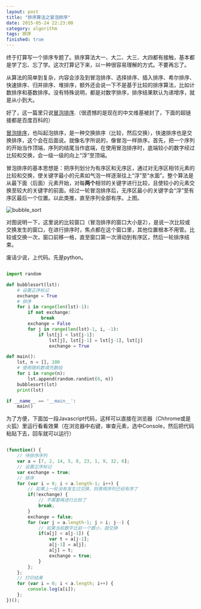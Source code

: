 ```yaml
---
layout: post
title: "排序算法之冒泡排序"
date: 2015-05-24 22:23:00
category: algorithm
tags: 排序
finished: true
---
```


终于打算写一个排序专题了。排序算法大一、大二、大三、大四都有接触，基本都是学了忘、忘了学。这次打算记下来，以一种很容易理解的方式。不要再忘了。

从算法的简单到复杂，内容会涉及到冒泡排序、选择排序、插入排序、希尔排序、快速排序、归并排序、堆排序，额外还会说一下不是基于比较的排序算法，比如计数排序和基数排序。没有特殊说明，都是对数字排序，排序结果默认为递增序，就是从小到大。

好了，这一篇里只说[冒泡排序][bubble].（很遗憾的是现在的中文维基被封了，下面的超链接都是百度百科的）

[冒泡排序][maopao]，也叫起泡排序，是一种交换排序（比较，然后交换），快速排序也是交换排序，这个会在后面说。就像名字所说的，像冒泡一样排序。首先，把一个序列的开始当作顶端，序列的结尾当作底端，在使用冒泡排序时，底端较小的数字经过比较和交换，会一级一级的向上“浮”至顶端。

冒泡排序的基本思想是：把序列划分为有序区和无序区，通过对无序区相邻元素的比较和交换，使关键字最小的元素如气泡一样逐渐往上“浮”至“水面”。整个算法是从最下面（后面）元素开始，对每**两个**相邻的关键字进行比较，且使较小的元素交换至较大的关键字的前面。经过一轮冒泡排序后，无序区最小的关键字会“浮”至有序区最后一个位置。以此类推，直至序列全部有序。上图。

![bubble_sort](http://7xj0rk.com1.z0.glb.clouddn.com/bubblesort.png)

对图说明一下，这里说的比较窗口（冒泡排序的窗口大小是2），是说一次比较或交换发生的窗口，在进行排序时，焦点都在这个窗口里，其他位置根本不用管。比较或交换一次，窗口前移一格，直至窗口第一次滑动到有序区，然后一轮排序结束。

废话少说，上代码。先是python。

```python

import random

def bubblesort(lst):
    # 设置正序标记
    exchange = True
    # 排序
    for i in range(len(lst)-1):
        if not exchange:
             break
        exchange = False
        for j in range(len(lst)-1, i, -1):
            if lst[j] < lst[j-1]:
                lst[j], lst[j-1] = lst[j-1], lst[j]
                exchange = True

def main():
    lst, n = [], 100
    # 使用随机数填充数组
    for i in range(n):
        lst.append(random.randint(0, n))
    bubblesort(lst)
    print(lst)

if __name__ == '__main__':
    main()

```

为了方便，下面加一段Javascript代码，这样可以直接在浏览器（Chhrome或是火狐）里运行看看效果（在浏览器中右键，审查元素，选中Console，然后把代码粘贴下去，回车就可以运行）

```javascript

(function() {
    // 待排序序列
    var a = [7, 2, 14, 5, 8, 23, 1, 9, 32, 6];
    // 设置正序标记
    var exchange = true;
    // 排序
    for (var i = 0; i < a.length-1; i++) {
        // 如果上一轮没有发生过交换，则表明序列已经有序了
        if(!exchange) {
            // 不需要再进行比较了
            break;
        }
        exchange = false;
        for (var j = a.length-1; j > i; j--) {
            // 如果当前数字比前一个数小，就交换
            if(a[j] < a[j-1]) {
                var t = a[j-1];
                a[j-1] = a[j];
                a[j] = t;
                exchange = true;
            }
        };
    };
    // 打印结果
    for (var i = 0; i < a.length; i++) {
        console.log(a[i]);
    };
})();

```


[bubble]: http://zh.wikipedia.org/zh-cn/冒泡排序
[maopao]: http://baike.baidu.com/view/254413.htm
